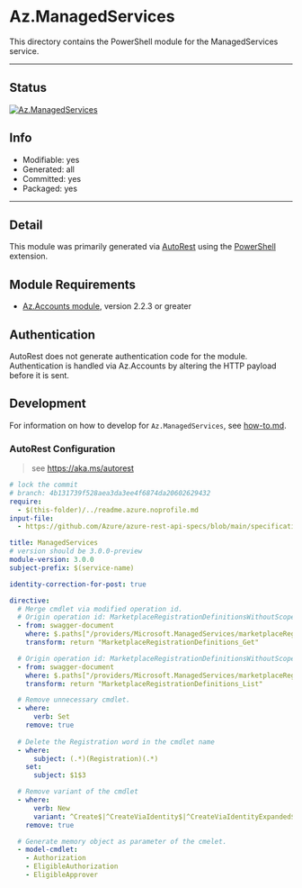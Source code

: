 <!-- region Generated -->
# Az.ManagedServices
This directory contains the PowerShell module for the ManagedServices service.

---
## Status
[![Az.ManagedServices](https://img.shields.io/powershellgallery/v/Az.ManagedServices.svg?style=flat-square&label=Az.ManagedServices "Az.ManagedServices")](https://www.powershellgallery.com/packages/Az.ManagedServices/)

## Info
- Modifiable: yes
- Generated: all
- Committed: yes
- Packaged: yes

---
## Detail
This module was primarily generated via [AutoRest](https://github.com/Azure/autorest) using the [PowerShell](https://github.com/Azure/autorest.powershell) extension.

## Module Requirements
- [Az.Accounts module](https://www.powershellgallery.com/packages/Az.Accounts/), version 2.2.3 or greater

## Authentication
AutoRest does not generate authentication code for the module. Authentication is handled via Az.Accounts by altering the HTTP payload before it is sent.

## Development
For information on how to develop for `Az.ManagedServices`, see [how-to.md](how-to.md).
<!-- endregion -->

### AutoRest Configuration
> see https://aka.ms/autorest

``` yaml
# lock the commit
# branch: 4b131739f528aea3da3ee4f6874da20602629432
require:
  - $(this-folder)/../readme.azure.noprofile.md
input-file:
  - https://github.com/Azure/azure-rest-api-specs/blob/main/specification/managedservices/resource-manager/Microsoft.ManagedServices/preview/2020-02-01-preview/managedservices.json

title: ManagedServices
# version should be 3.0.0-preview
module-version: 3.0.0
subject-prefix: $(service-name)

identity-correction-for-post: true

directive:
  # Merge cmdlet via modified operation id.
  # Origin operation id: MarketplaceRegistrationDefinitionsWithoutScope_Get
  - from: swagger-document
    where: $.paths["/providers/Microsoft.ManagedServices/marketplaceRegistrationDefinitions/{marketplaceIdentifier}"].get.operationId
    transform: return "MarketplaceRegistrationDefinitions_Get"

  # Origin operation id: MarketplaceRegistrationDefinitionsWithoutScope_List
  - from: swagger-document
    where: $.paths["/providers/Microsoft.ManagedServices/marketplaceRegistrationDefinitions"].get.operationId
    transform: return "MarketplaceRegistrationDefinitions_List"

  # Remove unnecessary cmdlet.
  - where:
      verb: Set
    remove: true
  
  # Delete the Registration word in the cmdlet name
  - where:
      subject: (.*)(Registration)(.*) 
    set:
      subject: $1$3

  # Remove variant of the cmdlet
  - where:
      verb: New
      variant: ^Create$|^CreateViaIdentity$|^CreateViaIdentityExpanded$
    remove: true

  # Generate memory object as parameter of the cmelet.
  - model-cmdlet:
    - Authorization
    - EligibleAuthorization
    - EligibleApprover
```
